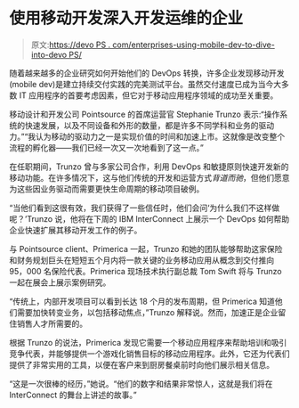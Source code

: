 # 使用移动开发深入开发运维的企业

> 原文:[https://devo PS . com/enterprises-using-mobile-dev-to-dive-into-devo PS/](https://devops.com/enterprises-using-mobile-dev-to-dive-into-devops/)

随着越来越多的企业研究如何开始他们的 DevOps 转换，许多企业发现移动开发(mobile dev)是建立持续交付实践的完美测试平台。虽然交付速度已成为当今大多数 IT 应用程序的首要考虑因素，但它对于移动应用程序领域的成功至关重要。

移动设计和开发公司 Pointsource 的首席运营官 Stephanie Trunzo 表示:“操作系统的快速发展，以及不同设备和外形的数量，都是许多不同学科和业务的驱动力。”“我认为移动的驱动力之一是实现价值的时间和加速上市。这就像是改变整个流程的孵化器——我们已经一次又一次地看到了这一点。”

在任职期间，Trunzo 曾与多家公司合作，利用 DevOps 和敏捷原则快速开发新的移动功能。在许多情况下，这与他们传统的开发和运营方式*背道而驰*，但他们愿意为这些因业务驱动而需要更快生命周期的移动项目破例。

“当他们看到这很有效，我们获得了一些信任时，他们会问‘为什么我们不这样做呢？’Trunzo 说，他将在下周的 IBM InterConnect 上展示一个 DevOps 如何帮助企业快速扩展其移动开发工作的例子。

与 Pointsource client、Primerica 一起，Trunzo 和她的团队能够帮助这家保险和财务规划巨头在短短五个月内将一款关键的业务移动应用从概念到交付推向 95，000 名保险代表。Primerica 现场技术执行副总裁 Tom Swift 将与 Trunzo 一起在展会上展示案例研究。

“传统上，内部开发项目可以看到长达 18 个月的发布周期，但 Primerica 知道他们需要加快转变业务，以包括移动焦点，”Trunzo 解释说。然而，加速正是企业留住销售人才所需要的。

根据 Trunzo 的说法，Primerica 发现它需要一个移动应用程序来帮助培训和吸引竞争代表，并能够提供一个游戏化销售目标的移动应用程序。此外，它还为代表们提供了非常实用的工具，以便在客户来到厨房餐桌前时向他们展示相关信息。

“这是一次很棒的经历，”她说。“他们的数字和结果非常惊人，这就是我们将在 InterConnect 的舞台上讲述的故事。”